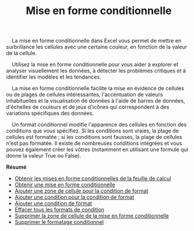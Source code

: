 ﻿---
title: Mise en forme conditionnelle
second_title: Aspose.Cells Cloud Documen
type: docs
url: /fr/conditional-formattings/
aliases: [/working-with-conditional-formatting/]
keywords: REST API, spreadsheets, excel, conditional formattin
description: "Cells.Cloud API pour Excel fonctionne : fonctionne avec formatage conditionnel"
weight: 100
kwords: Excel, Office Cloud, REST API, feuille de calcul, PDF, CSV, Json, Markdwon, mises en forme conditionnelles
---
&nbsp;&nbsp;&nbsp;&nbsp;La mise en forme conditionnelle dans Excel vous permet de mettre en surbrillance les cellules avec une certaine couleur, en fonction de la valeur de la cellule.

&nbsp;&nbsp;&nbsp;&nbsp;Utilisez la mise en forme conditionnelle pour vous aider à explorer et analyser visuellement les données, à détecter les problèmes critiques et à identifier les modèles et les tendances.

&nbsp;&nbsp;&nbsp;&nbsp;La mise en forme conditionnelle facilite la mise en évidence de cellules ou de plages de cellules intéressantes, l'accentuation de valeurs inhabituelles et la visualisation de données à l'aide de barres de données, d'échelles de couleurs et de jeux d'icônes qui correspondent à des variations spécifiques des données.

&nbsp;&nbsp;&nbsp;&nbsp;Un format conditionnel modifie l'apparence des cellules en fonction des conditions que vous spécifiez. Si les conditions sont vraies, la plage de cellules est formatée ; si les conditions sont fausses, la plage de cellules n'est pas formatée. Il existe de nombreuses conditions intégrées et vous pouvez également créer les vôtres (notamment en utilisant une formule qui donne la valeur True ou False).

**Résumé**

- [Obtenir les mises en forme conditionnelles de la feuille de calcul](/cells/fr/conditional-formattings/get-all/)
- [Obtenir une mise en forme conditionnelle](/cells/fr/conditional-formattings/get/)
- [Ajouter une zone de cellule pour la condition de format](/cells/fr/conditional-formattings/add-cell-area/)
- [Ajouter une condition pour la condition de format](/cells/fr/conditional-formattings/add-a-condition/)
- [Ajouter une condition de format](/cells/fr/conditional-formattings/add-format-condition/)
- [Effacer tous les formats de condition](/cells/fr/conditional-formattings/clear/)
- [Supprimer la zone de cellule de la mise en forme conditionnelle](/cells/fr/conditional-formattings/delete-cell-area/)
- [Supprimer le formatage conditionnel](/cells/fr/conditional-formattings/delete/)
